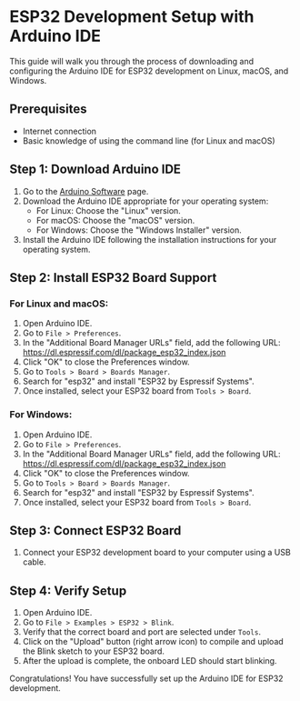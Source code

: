 # ESP32 Development Setup with Arduino IDE

This guide will walk you through the process of downloading and configuring the Arduino IDE for ESP32 development on Linux, macOS, and Windows.

## Prerequisites

- Internet connection
- Basic knowledge of using the command line (for Linux and macOS)

## Step 1: Download Arduino IDE

1. Go to the [Arduino Software](https://www.arduino.cc/en/software) page.
2. Download the Arduino IDE appropriate for your operating system:
   - For Linux: Choose the "Linux" version.
   - For macOS: Choose the "macOS" version.
   - For Windows: Choose the "Windows Installer" version.
3. Install the Arduino IDE following the installation instructions for your operating system.

## Step 2: Install ESP32 Board Support

### For Linux and macOS:

1. Open Arduino IDE.
2. Go to `File > Preferences`.
3. In the "Additional Board Manager URLs" field, add the following URL:
https://dl.espressif.com/dl/package_esp32_index.json
4. Click "OK" to close the Preferences window.
5. Go to `Tools > Board > Boards Manager`.
6. Search for "esp32" and install "ESP32 by Espressif Systems".
7. Once installed, select your ESP32 board from `Tools > Board`.

### For Windows:

1. Open Arduino IDE.
2. Go to `File > Preferences`.
3. In the "Additional Board Manager URLs" field, add the following URL:
https://dl.espressif.com/dl/package_esp32_index.json
4. Click "OK" to close the Preferences window.
5. Go to `Tools > Board > Boards Manager`.
6. Search for "esp32" and install "ESP32 by Espressif Systems".
7. Once installed, select your ESP32 board from `Tools > Board`.

## Step 3: Connect ESP32 Board

1. Connect your ESP32 development board to your computer using a USB cable.

## Step 4: Verify Setup

1. Open Arduino IDE.
2. Go to `File > Examples > ESP32 > Blink`.
3. Verify that the correct board and port are selected under `Tools`.
4. Click on the "Upload" button (right arrow icon) to compile and upload the Blink sketch to your ESP32 board.
5. After the upload is complete, the onboard LED should start blinking.

Congratulations! You have successfully set up the Arduino IDE for ESP32 development.


